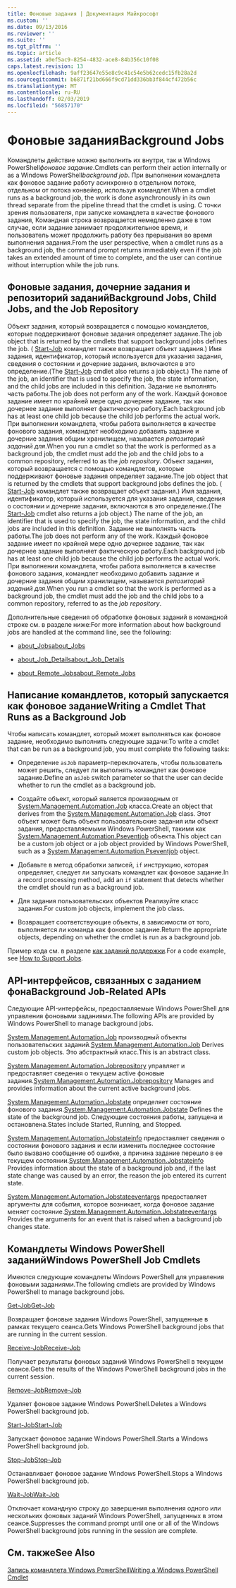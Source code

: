 ```yaml
---
title: Фоновые задания | Документация Майкрософт
ms.custom: ''
ms.date: 09/13/2016
ms.reviewer: ''
ms.suite: ''
ms.tgt_pltfrm: ''
ms.topic: article
ms.assetid: a0ef5ac9-8254-4832-ace8-84b356c10f08
caps.latest.revision: 13
ms.openlocfilehash: 9aff23647e55e8c9c41c54e5b62cedc15fb28a2d
ms.sourcegitcommit: b6871f21bd666f9cd71dd336bb3f844cf472b56c
ms.translationtype: MT
ms.contentlocale: ru-RU
ms.lasthandoff: 02/03/2019
ms.locfileid: "56857170"
---
```

# <a name="background-jobs"></a><span data-ttu-id="5bc4d-102">Фоновые задания</span><span class="sxs-lookup"><span data-stu-id="5bc4d-102">Background Jobs</span></span>

<span data-ttu-id="5bc4d-103">Командлеты действие можно выполнить их внутри, так и Windows PowerShell*фоновое задание*.</span><span class="sxs-lookup"><span data-stu-id="5bc4d-103">Cmdlets can perform their action internally or as a Windows PowerShell*background job*.</span></span> <span data-ttu-id="5bc4d-104">При выполнении командлета как фоновое задание работу асинхронно в отдельном потоке, отдельном от потока конвейер, используя командлет.</span><span class="sxs-lookup"><span data-stu-id="5bc4d-104">When a cmdlet runs as a background job, the work is done asynchronously in its own thread separate from the pipeline thread that the cmdlet is using.</span></span> <span data-ttu-id="5bc4d-105">С точки зрения пользователя, при запуске командлета в качестве фонового задания, Командная строка возвращается немедленно даже в том случае, если задание занимает продолжительное время, и пользователь может продолжить работу без прерывания во время выполнения задания.</span><span class="sxs-lookup"><span data-stu-id="5bc4d-105">From the user perspective, when a cmdlet runs as a background job, the command prompt returns immediately even if the job takes an extended amount of time to complete, and the user can continue without interruption while the job runs.</span></span>

## <a name="background-jobs-child-jobs-and-the-job-repository"></a><span data-ttu-id="5bc4d-106">Фоновые задания, дочерние задания и репозиторий заданий</span><span class="sxs-lookup"><span data-stu-id="5bc4d-106">Background Jobs, Child Jobs, and the Job Repository</span></span>

<span data-ttu-id="5bc4d-107">Объект задания, который возвращается с помощью командлетов, которые поддерживают фоновые задания определяет задание.</span><span class="sxs-lookup"><span data-stu-id="5bc4d-107">The job object that is returned by the cmdlets that support background jobs defines the job.</span></span> <span data-ttu-id="5bc4d-108">( [Start-Job](/powershell/module/Microsoft.PowerShell.Core/Start-Job) командлет также возвращает объект задания.) Имя задания, идентификатор, который используется для указания задания, сведения о состоянии и дочерние задания, включаются в это определение.</span><span class="sxs-lookup"><span data-stu-id="5bc4d-108">(The [Start-Job](/powershell/module/Microsoft.PowerShell.Core/Start-Job) cmdlet also returns a job object.) The name of the job, an identifier that is used to specify the job, the state information, and the child jobs are included in this definition.</span></span> <span data-ttu-id="5bc4d-109">Задание не выполнять часть работы.</span><span class="sxs-lookup"><span data-stu-id="5bc4d-109">The job does not perform any of the work.</span></span> <span data-ttu-id="5bc4d-110">Каждый фоновое задание имеет по крайней мере одно дочернее задание, так как дочернее задание выполняет фактическую работу.</span><span class="sxs-lookup"><span data-stu-id="5bc4d-110">Each background job has at least one child job because the child job performs the actual work.</span></span> <span data-ttu-id="5bc4d-111">При выполнении командлета, чтобы работа выполняется в качестве фонового задания, командлет необходимо добавить задание и дочерние задания общим хранилищем, называется *репозиторий заданий для*.</span><span class="sxs-lookup"><span data-stu-id="5bc4d-111">When you run a cmdlet so that the work is performed as a background job, the cmdlet must add the job and the child jobs to a common repository, referred to as the *job repository*.</span></span>
<span data-ttu-id="5bc4d-112">Объект задания, который возвращается с помощью командлетов, которые поддерживают фоновые задания определяет задание.</span><span class="sxs-lookup"><span data-stu-id="5bc4d-112">The job object that is returned by the cmdlets that support background jobs defines the job.</span></span> <span data-ttu-id="5bc4d-113">( [Start-Job](/powershell/module/Microsoft.PowerShell.Core/Start-Job) командлет также возвращает объект задания.) Имя задания, идентификатор, который используется для указания задания, сведения о состоянии и дочерние задания, включаются в это определение.</span><span class="sxs-lookup"><span data-stu-id="5bc4d-113">(The [Start-Job](/powershell/module/Microsoft.PowerShell.Core/Start-Job) cmdlet also returns a job object.) The name of the job, an identifier that is used to specify the job, the state information, and the child jobs are included in this definition.</span></span> <span data-ttu-id="5bc4d-114">Задание не выполнять часть работы.</span><span class="sxs-lookup"><span data-stu-id="5bc4d-114">The job does not perform any of the work.</span></span> <span data-ttu-id="5bc4d-115">Каждый фоновое задание имеет по крайней мере одно дочернее задание, так как дочернее задание выполняет фактическую работу.</span><span class="sxs-lookup"><span data-stu-id="5bc4d-115">Each background job has at least one child job because the child job performs the actual work.</span></span> <span data-ttu-id="5bc4d-116">При выполнении командлета, чтобы работа выполняется в качестве фонового задания, командлет необходимо добавить задание и дочерние задания общим хранилищем, называется *репозиторий заданий для*.</span><span class="sxs-lookup"><span data-stu-id="5bc4d-116">When you run a cmdlet so that the work is performed as a background job, the cmdlet must add the job and the child jobs to a common repository, referred to as the *job repository*.</span></span>

<span data-ttu-id="5bc4d-117">Дополнительные сведения об обработке фоновых заданий в командной строке см. в разделе ниже:</span><span class="sxs-lookup"><span data-stu-id="5bc4d-117">For more information about how background jobs are handled at the command line, see the following:</span></span>

- [<span data-ttu-id="5bc4d-118">about_Jobs</span><span class="sxs-lookup"><span data-stu-id="5bc4d-118">about_Jobs</span></span>](/powershell/module/microsoft.powershell.core/about/about_jobs)

- [<span data-ttu-id="5bc4d-119">about_Job_Details</span><span class="sxs-lookup"><span data-stu-id="5bc4d-119">about_Job_Details</span></span>](/powershell/module/microsoft.powershell.core/about/about_job_details)

- [<span data-ttu-id="5bc4d-120">about_Remote_Jobs</span><span class="sxs-lookup"><span data-stu-id="5bc4d-120">about_Remote_Jobs</span></span>](/powershell/module/microsoft.powershell.core/about/about_remote_jobs)

## <a name="writing-a-cmdlet-that-runs-as-a-background-job"></a><span data-ttu-id="5bc4d-121">Написание командлетов, который запускается как фоновое задание</span><span class="sxs-lookup"><span data-stu-id="5bc4d-121">Writing a Cmdlet That Runs as a Background Job</span></span>

<span data-ttu-id="5bc4d-122">Чтобы написать командлет, который может выполняться как фоновое задание, необходимо выполнить следующие задачи:</span><span class="sxs-lookup"><span data-stu-id="5bc4d-122">To write a cmdlet that can be run as a background job, you must complete the following tasks:</span></span>

- <span data-ttu-id="5bc4d-123">Определение `asJob` параметр-переключатель, чтобы пользователь может решить, следует ли выполнять командлет как фоновое задание.</span><span class="sxs-lookup"><span data-stu-id="5bc4d-123">Define an `asJob` switch parameter so that the user can decide whether to run the cmdlet as a background job.</span></span>

- <span data-ttu-id="5bc4d-124">Создайте объект, который является производным от [System.Management.Automation.Job](/dotnet/api/System.Management.Automation.Job) класса.</span><span class="sxs-lookup"><span data-stu-id="5bc4d-124">Create an object that derives from the [System.Management.Automation.Job](/dotnet/api/System.Management.Automation.Job) class.</span></span> <span data-ttu-id="5bc4d-125">Этот объект может быть объект пользовательские задания или объект задания, предоставляемыми Windows PowerShell, такими как [System.Management.Automation.Pseventjob](/dotnet/api/System.Management.Automation.PSEventJob) объекта.</span><span class="sxs-lookup"><span data-stu-id="5bc4d-125">This object can be a custom job object or a job object provided by Windows PowerShell, such as a [System.Management.Automation.Pseventjob](/dotnet/api/System.Management.Automation.PSEventJob) object.</span></span>

- <span data-ttu-id="5bc4d-126">Добавьте в метод обработки записей, `if` инструкцию, которая определяет, следует ли запускать командлет как фоновое задание.</span><span class="sxs-lookup"><span data-stu-id="5bc4d-126">In a record processing method, add an `if` statement that detects whether the cmdlet should run as a background job.</span></span>

- <span data-ttu-id="5bc4d-127">Для задания пользовательских объектов Реализуйте класс задания.</span><span class="sxs-lookup"><span data-stu-id="5bc4d-127">For custom job objects, implement the job class.</span></span>

- <span data-ttu-id="5bc4d-128">Возвращает соответствующие объекты, в зависимости от того, выполняется ли команда как фоновое задание.</span><span class="sxs-lookup"><span data-stu-id="5bc4d-128">Return the appropriate objects, depending on whether the cmdlet is run as a background job.</span></span>

<span data-ttu-id="5bc4d-129">Пример кода см. в разделе [как заданий поддержки](./how-to-support-jobs.md).</span><span class="sxs-lookup"><span data-stu-id="5bc4d-129">For a code example, see [How to Support Jobs](./how-to-support-jobs.md).</span></span>

## <a name="background-job-related-apis"></a><span data-ttu-id="5bc4d-130">API-интерфейсов, связанных с заданием фона</span><span class="sxs-lookup"><span data-stu-id="5bc4d-130">Background Job-Related APIs</span></span>

<span data-ttu-id="5bc4d-131">Следующие API-интерфейсы, предоставляемые Windows PowerShell для управления фоновыми заданиями.</span><span class="sxs-lookup"><span data-stu-id="5bc4d-131">The following APIs are provided by Windows PowerShell to manage background jobs.</span></span>

<span data-ttu-id="5bc4d-132">[System.Management.Automation.Job](/dotnet/api/System.Management.Automation.Job) производный объекты пользовательских заданий.</span><span class="sxs-lookup"><span data-stu-id="5bc4d-132">[System.Management.Automation.Job](/dotnet/api/System.Management.Automation.Job) Derives custom job objects.</span></span> <span data-ttu-id="5bc4d-133">Это абстрактный класс.</span><span class="sxs-lookup"><span data-stu-id="5bc4d-133">This is an abstract class.</span></span>

<span data-ttu-id="5bc4d-134">[System.Management.Automation.Jobrepository](/dotnet/api/System.Management.Automation.JobRepository) управляет и предоставляет сведения о текущем active фоновые задания.</span><span class="sxs-lookup"><span data-stu-id="5bc4d-134">[System.Management.Automation.Jobrepository](/dotnet/api/System.Management.Automation.JobRepository) Manages and provides information about the current active background jobs.</span></span>

<span data-ttu-id="5bc4d-135">[System.Management.Automation.Jobstate](/dotnet/api/System.Management.Automation.JobState) определяет состояние фонового задания.</span><span class="sxs-lookup"><span data-stu-id="5bc4d-135">[System.Management.Automation.Jobstate](/dotnet/api/System.Management.Automation.JobState) Defines the state of the background job.</span></span> <span data-ttu-id="5bc4d-136">Следующие состояния работы, запущена и остановлена.</span><span class="sxs-lookup"><span data-stu-id="5bc4d-136">States include Started, Running, and Stopped.</span></span>

<span data-ttu-id="5bc4d-137">[System.Management.Automation.Jobstateinfo](/dotnet/api/System.Management.Automation.JobStateInfo) предоставляет сведения о состоянии фонового задания и если изменить последнее состояние было вызвано сообщение об ошибке, а причина задание перешло в ее текущем состоянии.</span><span class="sxs-lookup"><span data-stu-id="5bc4d-137">[System.Management.Automation.Jobstateinfo](/dotnet/api/System.Management.Automation.JobStateInfo) Provides information about the state of a background job and, if the last state change was caused by an error, the reason the job entered its current state.</span></span>

<span data-ttu-id="5bc4d-138">[System.Management.Automation.Jobstateeventargs](/dotnet/api/System.Management.Automation.JobStateEventArgs) предоставляет аргументы для события, которое возникает, когда фоновое задание меняет состояние.</span><span class="sxs-lookup"><span data-stu-id="5bc4d-138">[System.Management.Automation.Jobstateeventargs](/dotnet/api/System.Management.Automation.JobStateEventArgs) Provides the arguments for an event that is raised when a background job changes state.</span></span>

## <a name="windows-powershell-job-cmdlets"></a><span data-ttu-id="5bc4d-139">Командлеты Windows PowerShell заданий</span><span class="sxs-lookup"><span data-stu-id="5bc4d-139">Windows PowerShell Job Cmdlets</span></span>

<span data-ttu-id="5bc4d-140">Имеются следующие командлеты Windows PowerShell для управления фоновыми заданиями.</span><span class="sxs-lookup"><span data-stu-id="5bc4d-140">The following cmdlets are provided by Windows PowerShell to manage background jobs.</span></span>

[<span data-ttu-id="5bc4d-141">Get-Job</span><span class="sxs-lookup"><span data-stu-id="5bc4d-141">Get-Job</span></span>](/powershell/module/Microsoft.PowerShell.Core/Get-Job)

<span data-ttu-id="5bc4d-142">Возвращает фоновые задания Windows PowerShell, запущенные в рамках текущего сеанса.</span><span class="sxs-lookup"><span data-stu-id="5bc4d-142">Gets Windows PowerShell background jobs that are running in the current session.</span></span>

[<span data-ttu-id="5bc4d-143">Receive-Job</span><span class="sxs-lookup"><span data-stu-id="5bc4d-143">Receive-Job</span></span>](/powershell/module/Microsoft.PowerShell.Core/Receive-Job)

<span data-ttu-id="5bc4d-144">Получает результаты фоновых заданий Windows PowerShell в текущем сеансе.</span><span class="sxs-lookup"><span data-stu-id="5bc4d-144">Gets the results of the Windows PowerShell background jobs in the current session.</span></span>

[<span data-ttu-id="5bc4d-145">Remove-Job</span><span class="sxs-lookup"><span data-stu-id="5bc4d-145">Remove-Job</span></span>](/powershell/module/Microsoft.PowerShell.Core/Remove-Job)

<span data-ttu-id="5bc4d-146">Удаляет фоновое задание Windows PowerShell.</span><span class="sxs-lookup"><span data-stu-id="5bc4d-146">Deletes a Windows PowerShell background job.</span></span>

[<span data-ttu-id="5bc4d-147">Start-Job</span><span class="sxs-lookup"><span data-stu-id="5bc4d-147">Start-Job</span></span>](/powershell/module/Microsoft.PowerShell.Core/Start-Job)

<span data-ttu-id="5bc4d-148">Запускает фоновое задание Windows PowerShell.</span><span class="sxs-lookup"><span data-stu-id="5bc4d-148">Starts a Windows PowerShell background job.</span></span>

[<span data-ttu-id="5bc4d-149">Stop-Job</span><span class="sxs-lookup"><span data-stu-id="5bc4d-149">Stop-Job</span></span>](/powershell/module/Microsoft.PowerShell.Core/Stop-Job)

<span data-ttu-id="5bc4d-150">Останавливает фоновое задание Windows PowerShell.</span><span class="sxs-lookup"><span data-stu-id="5bc4d-150">Stops a Windows PowerShell background job.</span></span>

[<span data-ttu-id="5bc4d-151">Wait-Job</span><span class="sxs-lookup"><span data-stu-id="5bc4d-151">Wait-Job</span></span>](/powershell/module/Microsoft.PowerShell.Core/Wait-Job)

<span data-ttu-id="5bc4d-152">Отключает командную строку до завершения выполнения одного или нескольких фоновых заданий Windows PowerShell, запущенных в этом сеансе.</span><span class="sxs-lookup"><span data-stu-id="5bc4d-152">Suppresses the command prompt until one or all of the Windows PowerShell background jobs running in the session are complete.</span></span>

## <a name="see-also"></a><span data-ttu-id="5bc4d-153">См. также</span><span class="sxs-lookup"><span data-stu-id="5bc4d-153">See Also</span></span>

[<span data-ttu-id="5bc4d-154">Запись командлета Windows PowerShell</span><span class="sxs-lookup"><span data-stu-id="5bc4d-154">Writing a Windows PowerShell Cmdlet</span></span>](./writing-a-windows-powershell-cmdlet.md)

